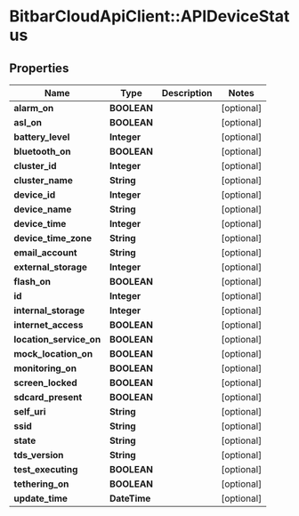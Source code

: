 # BitbarCloudApiClient::APIDeviceStatus

## Properties
Name | Type | Description | Notes
------------ | ------------- | ------------- | -------------
**alarm_on** | **BOOLEAN** |  | [optional] 
**asl_on** | **BOOLEAN** |  | [optional] 
**battery_level** | **Integer** |  | [optional] 
**bluetooth_on** | **BOOLEAN** |  | [optional] 
**cluster_id** | **Integer** |  | [optional] 
**cluster_name** | **String** |  | [optional] 
**device_id** | **Integer** |  | [optional] 
**device_name** | **String** |  | [optional] 
**device_time** | **Integer** |  | [optional] 
**device_time_zone** | **String** |  | [optional] 
**email_account** | **String** |  | [optional] 
**external_storage** | **Integer** |  | [optional] 
**flash_on** | **BOOLEAN** |  | [optional] 
**id** | **Integer** |  | [optional] 
**internal_storage** | **Integer** |  | [optional] 
**internet_access** | **BOOLEAN** |  | [optional] 
**location_service_on** | **BOOLEAN** |  | [optional] 
**mock_location_on** | **BOOLEAN** |  | [optional] 
**monitoring_on** | **BOOLEAN** |  | [optional] 
**screen_locked** | **BOOLEAN** |  | [optional] 
**sdcard_present** | **BOOLEAN** |  | [optional] 
**self_uri** | **String** |  | [optional] 
**ssid** | **String** |  | [optional] 
**state** | **String** |  | [optional] 
**tds_version** | **String** |  | [optional] 
**test_executing** | **BOOLEAN** |  | [optional] 
**tethering_on** | **BOOLEAN** |  | [optional] 
**update_time** | **DateTime** |  | [optional] 


